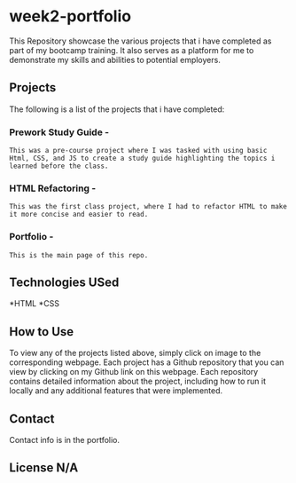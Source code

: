# week2-portfolio

This Repository showcase the various projects that i have completed as part of my bootcamp training. It also serves as a platform for me to demonstrate my skills and abilities to potential employers.

## Projects

The following is a list of the projects that i have completed:

### Prework Study Guide -

    This was a pre-course project where I was tasked with using basic Html, CSS, and JS to create a study guide highlighting the topics i learned before the class.

### HTML Refactoring -

    This was the first class project, where I had to refactor HTML to make it more concise and easier to read.
    
### Portfolio -

    This is the main page of this repo.

## Technologies USed

*HTML
*CSS


## How to Use

To view any of the projects listed above, simply click on image to the corresponding webpage. Each project has a Github repository that you can view by clicking on my Github link on this webpage. Each repository contains detailed information about the project, including how to run it locally and any additional features that were implemented.

## Contact
Contact info is in the portfolio.

## License N/A


